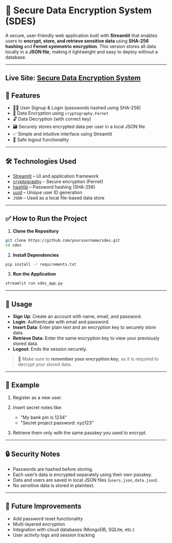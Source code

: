 # 🔐 Secure Data Encryption System (SDES)

A secure, user-friendly web application built with **Streamlit** that enables users to **encrypt, store, and retrieve sensitive data** using **SHA-256 hashing** and **Fernet symmetric encryption**. This version stores all data locally in a **JSON file**, making it lightweight and easy to deploy without a database.

---

## Live Site: [Secure Data Encryption System](https://sdes-secure-data-encryption-system.streamlit.app/)



## 🚀 Features

* 🧑‍💻 User Signup & Login (passwords hashed using SHA-256)
* 🔐 Data Encryption using `cryptography.Fernet`
* 🔓 Data Decryption (with correct key)
* 🗃️ Securely stores encrypted data per user in a local JSON file
* ✅ Simple and intuitive interface using Streamlit
* 🔐 Safe logout functionality

---

## 🛠️ Technologies Used

* [Streamlit](https://streamlit.io/) – UI and application framework
* [cryptography](https://cryptography.io/) – Secure encryption (Fernet)
* [hashlib](https://docs.python.org/3/library/hashlib.html) – Password hashing (SHA-256)
* [uuid](https://docs.python.org/3/library/uuid.html) – Unique user ID generation
* `JSON` – Used as a local file-based data store

---

## ✅ How to Run the Project

1. **Clone the Repository**

```bash
git clone https://github.com/yourusername/sdes.git
cd sdes
```

2. **Install Dependencies**

```bash
pip install -r requirements.txt
```

3. **Run the Application**

```bash
streamlit run sdes_app.py
```

---

## 📌 Usage

* **Sign Up**: Create an account with name, email, and password.
* **Login**: Authenticate with email and password.
* **Insert Data**: Enter plain text and an encryption key to securely store data.
* **Retrieve Data**: Enter the same encryption key to view your previously stored data.
* **Logout**: Ends the session securely.

> 🔑 Make sure to **remember your encryption key**, as it is required to decrypt your stored data.

---

## 🧪 Example

1. Register as a new user.
2. Insert secret notes like:

   * "My bank pin is 1234"
   * "Secret project password: xyz123"
3. Retrieve them only with the same passkey you used to encrypt.

---

## 🔒 Security Notes

* Passwords are hashed before storing.
* Each user’s data is encrypted separately using their own passkey.
* Data and users are saved in local JSON files (`users.json`, `data.json`).
* No sensitive data is stored in plaintext.

---

## 🧠 Future Improvements

* Add password reset functionality
* Multi-layered encryption
* Integration with cloud databases (MongoDB, SQLite, etc.)
* User activity logs and session tracking
